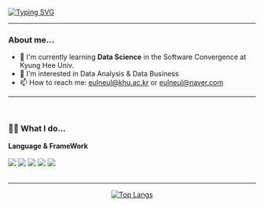 [![Typing SVG](https://readme-typing-svg.demolab.com?font=Fira+Code&size=30&pause=1000&color=27A861&random=false&width=435&lines=+Hi%2C+I'm+Mina+Kim+%F0%9F%99%82)](https://git.io/typing-svg)

---
### About me...
- 🌟 I'm currently learning **Data Science** in the Software Convergence at Kyung Hee Univ. <br/>
- 🤔 I'm interested in Data Analysis & Data Business <br/>
- 📫 How to reach me: eulneul@khu.ac.kr or eulneul@naver.com <br/>
---
<br/>

### 👩‍💻 What I do...
**Language & FrameWork** <br/> <br/>
<img src="https://img.shields.io/badge/Python-3776AB?style=for-the-badge&logo=Python&logoColor=white"> <img src="https://img.shields.io/badge/MySQL-4479A1?style=for-the-badge&logo=MySQL&logoColor=white"> <img src="https://img.shields.io/badge/pytorch-EE4C2C?style=for-the-badge&logo=pytorch&logoColor=white"> <img src="https://img.shields.io/badge/c++-00599C?style=for-the-badge&logo=cplusplus&logoColor=white"> <img src="https://img.shields.io/badge/Tensorflow-FF6F00?style=for-the-badge&logo=tensorflow&logoColor=white"> <br/><br/>

---
<div align="center" width =500> 
  
  [![Top Langs](https://github-readme-stats.vercel.app/api/top-langs/?username=eulneul)](https://github.com/anuraghazra/github-readme-stats)
</div>
<!--
**eulneul/eulneul** is a ✨ _special_ ✨ repository because its `README.md` (this file) appears on your GitHub profile.

Here are some ideas to get you started:

- 🔭 I’m currently working on ...
- 🌱 I’m currently learning ...
- 👯 I’m looking to collaborate on ...
- 🤔 I’m looking for help with ...
- 💬 Ask me about ...
- 📫 How to reach me: ...
- 😄 Pronouns: ...
- ⚡ Fun fact: ...
-->
